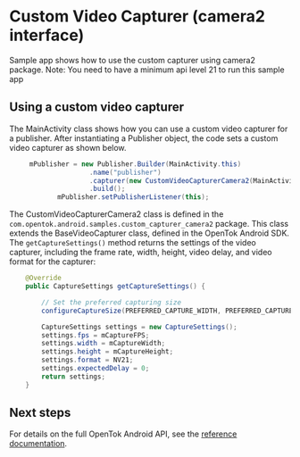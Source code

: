 # Custom Video Capturer (camera2 interface)
Sample app shows how to use the custom capturer using camera2 package. 
Note: You need to have a minimum api level 21 to run this sample app

## Using a custom video capturer

The MainActivity class shows how you can use a custom video capturer for a publisher. After
instantiating a Publisher object, the code sets a custom video capturer as shown below.

```java
     mPublisher = new Publisher.Builder(MainActivity.this)
                    .name("publisher")
                    .capturer(new CustomVideoCapturerCamera2(MainActivity.this, Publisher.CameraCaptureResolution.MEDIUM,                           Publisher.CameraCaptureFrameRate.FPS_30))
                    .build();
            mPublisher.setPublisherListener(this);
```

The CustomVideoCapturerCamera2 class is defined in the `com.opentok.android.samples.custom_capturer_camera2` package.
This class extends the BaseVideoCapturer class, defined in the OpenTok Android SDK.
The `getCaptureSettings()` method returns the settings of the video capturer, including the frame
rate, width, height, video delay, and video format for the capturer:

```java
    @Override
    public CaptureSettings getCaptureSettings() {

        // Set the preferred capturing size
        configureCaptureSize(PREFERRED_CAPTURE_WIDTH, PREFERRED_CAPTURE_HEIGHT);

        CaptureSettings settings = new CaptureSettings();
        settings.fps = mCaptureFPS;
        settings.width = mCaptureWidth;
        settings.height = mCaptureHeight;
        settings.format = NV21;
        settings.expectedDelay = 0;
        return settings;
    }
```
## Next steps

For details on the full OpenTok Android API, see the [reference
documentation](https://tokbox.com/opentok/libraries/client/android/reference/index.html).
